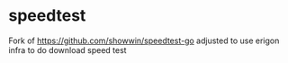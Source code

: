 # speedtest
Fork of https://github.com/showwin/speedtest-go adjusted to use erigon infra to do download speed test

